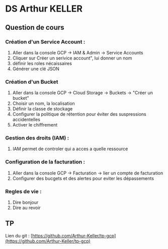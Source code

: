 # DS Arthur KELLER

## Question de cours

### Création d'un Service Account :

1. Aller dans la console GCP -> IAM & Admin -> Service Accounts
2. Cliquer sur Créer un serivice account", lui donner un nom
3. définir les roles nécaissaires
4. Générer une clé JSON

### Création d'un Bucket
1. Aller dans la console GCP -> Cloud Storage -> Buckets -> "Créer un bucket"
2. Choisir un nom, la localisation
3. Définir la classe de stockage
4. Configurer la politique de rétention pour éviter des suspressions accidentelles
5. Activer le chiffrement 

### Gestion des droits (IAM) :
1. IAM permet de controler qui a acces a quelle ressource


### Configuration de la facturation :
1. Aller dans la console GCP -> Facturation -> lier un compte de facturation
2. Configurer des bucgets et des alertes pour eviter les dépassements

### Regles de vie :
1. Dire bonjour 
2. Dire au revoir

## TP

Lien du git :
[https://github.com/Arthur-Keller/tp-gcp](https://github.com/Arthur-Keller/tp-gcp)


